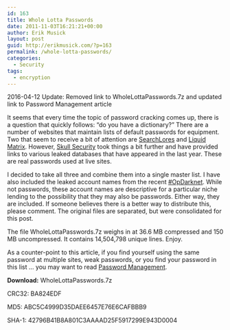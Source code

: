 ```yaml
---
id: 163
title: Whole Lotta Passwords
date: 2011-11-03T16:21:21+00:00
author: Erik Musick
layout: post
guid: http://erikmusick.com/?p=163
permalink: /whole-lotta-passwords/
categories:
  - Security
tags:
  - encryption
---
```

2016-04-12 Update: Removed link to WholeLottaPasswords.7z and updated link to Password Management article

It seems that every time the topic of password cracking comes up, there is a question that quickly follows: &#8220;do you have a dictionary?&#8221; There are a number of websites that maintain lists of default passwords for equipment. Two that seem to receive a bit of attention are [SearchLores](http://www.searchlores.org/defpasslist1.htm "SearchLores default password list") and [Liquid Matrix](http://www.liquidmatrix.org/blog/default-passwords/ "Liquid Marix password list"). However, [Skull Security](http://www.skullsecurity.org/wiki/index.php/Passwords "Skull Security's leaked password lists") took things a bit further and have provided links to various leaked databases that have appeared in the last year. These are real passwords used at live sites.

I decided to take all three and combine them into a single master list. I have also included the leaked account names from the recent [#OpDarknet](http://pastebin.com/u/opdarknet "Pastebin releases for #OpDarknet"). While not passwords, these account names are descriptive for a particular niche lending to the possibility that they may also be passwords. Either way, they are included. If someone believes there is a better way to distribute this, please comment. The original files are separated, but were consolidated for this post.

The file WholeLottaPasswords.7z weighs in at 36.6 MB compressed and 150 MB uncompressed. It contains 14,504,798 unique lines. Enjoy.

As a counter-point to this article, if you find yourself using the same password at multiple sites, weak passwords, or you find your password in this list &#8230; you may want to read [Password Management](http://erikmusick.com/password-management/ "Password Management").

**Download:** WholeLottaPasswords.7z

CRC32: BA824EDF
  
MD5: ABC5C4999D35DAEE6457E76E6CAFBBB9
  
SHA-1: 42796B41B8A801C3AAAAD25F5917299E943D0004
